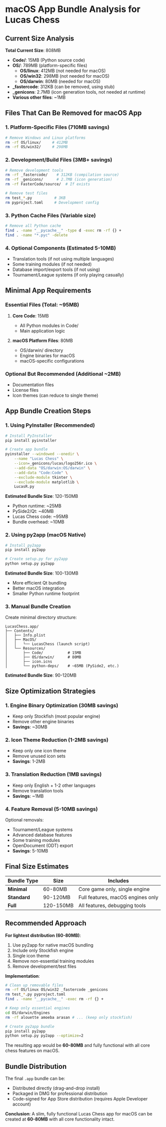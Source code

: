 # macOS App Bundle Analysis for Lucas Chess

## Current Size Analysis

**Total Current Size**: 808MB
- **Code/**: 15MB (Python source code)
- **OS/**: 789MB (platform-specific files)
  - **OS/linux**: 412MB (not needed for macOS)
  - **OS/win32**: 298MB (not needed for macOS)
  - **OS/darwin**: 80MB (needed for macOS)
- **_fastercode**: 312KB (can be removed, using stub)
- **_genicons**: 2.7MB (icon generation tools, not needed at runtime)
- **Various other files**: ~1MB

## Files That Can Be Removed for macOS App

### 1. Platform-Specific Files (710MB savings)
```bash
# Remove Windows and Linux platforms
rm -rf OS/linux/     # 412MB
rm -rf OS/win32/     # 298MB
```

### 2. Development/Build Files (3MB+ savings)
```bash
# Remove development tools
rm -rf _fastercode/    # 312KB (compilation source)
rm -rf _genicons/      # 2.7MB (icon generation)
rm -rf FasterCode/source/  # If exists

# Remove test files
rm test_*.py          # 3KB
rm pyproject.toml     # Development config
```

### 3. Python Cache Files (Variable size)
```bash
# Remove all Python cache
find . -name "__pycache__" -type d -exec rm -rf {} +
find . -name "*.pyc" -delete
```

### 4. Optional Components (Estimated 5-10MB)
- Translation tools (if not using multiple languages)
- Some training modules (if not needed)
- Database import/export tools (if not using)
- Tournament/League systems (if only playing casually)

## Minimal App Requirements

### Essential Files (Total: ~95MB)
1. **Core Code**: 15MB
   - All Python modules in Code/
   - Main application logic
   
2. **macOS Platform Files**: 80MB
   - OS/darwin/ directory
   - Engine binaries for macOS
   - macOS-specific configurations

### Optional But Recommended (Additional ~2MB)
- Documentation files
- License files
- Icon themes (can reduce to single theme)

## App Bundle Creation Steps

### 1. Using PyInstaller (Recommended)
```bash
# Install PyInstaller
pip install pyinstaller

# Create app bundle
pyinstaller --windowed --onedir \
    --name "Lucas Chess" \
    --icon=_genicons/lucas/logo256r.ico \
    --add-data "OS/darwin:OS/darwin" \
    --add-data "Code:Code" \
    --exclude-module tkinter \
    --exclude-module matplotlib \
    LucasR.py
```

**Estimated Bundle Size**: 120-150MB
- Python runtime: ~25MB
- PySide2/Qt: ~40MB  
- Lucas Chess code: ~95MB
- Bundle overhead: ~10MB

### 2. Using py2app (macOS Native)
```bash
# Install py2app
pip install py2app

# Create setup.py for py2app
python setup.py py2app
```

**Estimated Bundle Size**: 100-130MB
- More efficient Qt bundling
- Better macOS integration
- Smaller Python runtime footprint

### 3. Manual Bundle Creation
Create minimal directory structure:
```
LucasChess.app/
├── Contents/
│   ├── Info.plist
│   ├── MacOS/
│   │   └── LucasChess (launch script)
│   └── Resources/
│       ├── Code/           # 15MB
│       ├── OS/darwin/      # 80MB  
│       ├── icon.icns
│       └── python-deps/    # ~65MB (PySide2, etc.)
```

**Estimated Bundle Size**: 90-120MB

## Size Optimization Strategies

### 1. Engine Binary Optimization (30MB savings)
- Keep only Stockfish (most popular engine)
- Remove other engine binaries
- **Savings**: ~30MB

### 2. Icon Theme Reduction (1-2MB savings)
- Keep only one icon theme
- Remove unused icon sets
- **Savings**: 1-2MB

### 3. Translation Reduction (1MB savings)
- Keep only English + 1-2 other languages
- Remove translation tools
- **Savings**: ~1MB

### 4. Feature Removal (5-10MB savings)
Optional removals:
- Tournament/League systems
- Advanced database features
- Some training modules
- OpenDocument (ODT) export
- **Savings**: 5-10MB

## Final Size Estimates

| Bundle Type | Size | Includes |
|-------------|------|----------|
| **Minimal** | 60-80MB | Core game only, single engine |
| **Standard** | 90-120MB | Full features, macOS engines only |
| **Full** | 120-150MB | All features, debugging tools |

## Recommended Approach

**For lightest distribution (60-80MB)**:
1. Use py2app for native macOS bundling
2. Include only Stockfish engine
3. Single icon theme
4. Remove non-essential training modules
5. Remove development/test files

**Implementation**:
```bash
# Clean up removable files
rm -rf OS/linux OS/win32 _fastercode _genicons
rm test_*.py pyproject.toml
find . -name "__pycache__" -exec rm -rf {} +

# Keep only essential engines  
cd OS/darwin/Engines
rm -rf alouette amoeba arasan # ... (keep only stockfish)

# Create py2app bundle
pip install py2app
python setup.py py2app --optimize=2
```

The resulting app would be **60-80MB** and fully functional with all core chess features on macOS.

## Bundle Distribution

The final `.app` bundle can be:
- Distributed directly (drag-and-drop install)
- Packaged in DMG for professional distribution
- Code-signed for App Store distribution (requires Apple Developer account)

**Conclusion**: A slim, fully functional Lucas Chess app for macOS can be created at **60-80MB** with all core functionality intact.